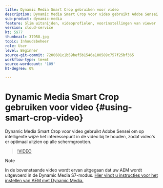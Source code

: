 ```yaml
---
title: Dynamic Media Smart Crop gebruiken voor video
description: Dynamic Media Smart Crop voor video gebruikt Adobe Sensei om op intelligente wijze het interessepunt in de video bij te houden, zodat video's er optimaal uitzien op alle schermgrootten.
sub-product: dynamic-media
feature: Slim uitsnijden, videoprofielen, voorinstellingen van viewer
version: cloud-service
kt: 5977
thumbnail: 37958.jpg
topic: Inhoudsbeheer
role: User
level: Beginner
source-git-commit: 7200601c1b59bef5b1546a100589c757f25bf365
workflow-type: tm+mt
source-wordcount: '109'
ht-degree: 0%

---
```



# Dynamic Media Smart Crop gebruiken voor video {#using-smart-crop-video}

Dynamic Media Smart Crop voor video gebruikt Adobe Sensei om op intelligente wijze het interessepunt in de video bij te houden, zodat video&#39;s er optimaal uitzien op alle schermgrootten.

>[!VIDEO](https://video.tv.adobe.com/v/37958/?quality=12)

>[!NOTE]
>
>In de bovenstaande video wordt ervan uitgegaan dat uw AEM wordt uitgevoerd in de Dynamic Media S7-modus. [Hier vindt u instructies voor het instellen van AEM met Dynamic Media.](https://experienceleague.adobe.com/docs/experience-manager-cloud-service/assets/dynamicmedia/config-dm.html)

